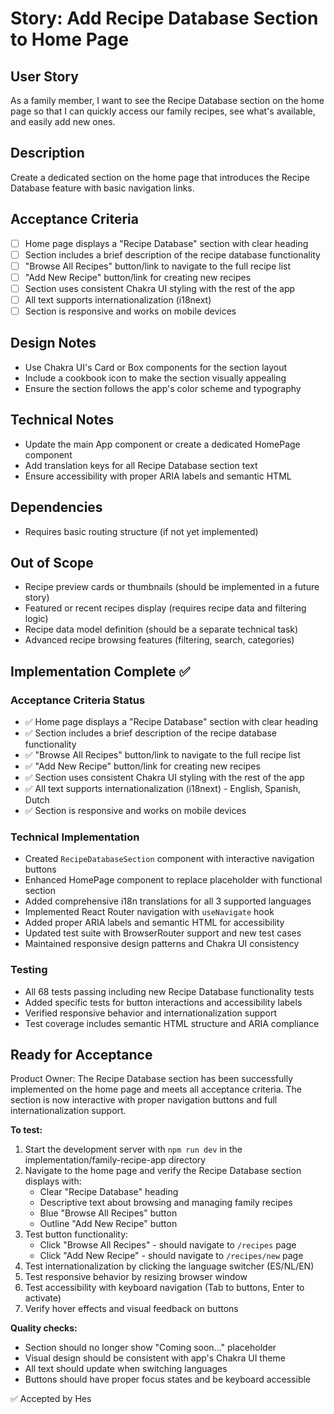 # Story: Add Recipe Database Section to Home Page

## User Story
As a family member, I want to see the Recipe Database section on the home page so that I can quickly access our family recipes, see what's available, and easily add new ones.

## Description
Create a dedicated section on the home page that introduces the Recipe Database feature with basic navigation links.

## Acceptance Criteria
- [ ] Home page displays a "Recipe Database" section with clear heading
- [ ] Section includes a brief description of the recipe database functionality
- [ ] "Browse All Recipes" button/link to navigate to the full recipe list
- [ ] "Add New Recipe" button/link for creating new recipes
- [ ] Section uses consistent Chakra UI styling with the rest of the app
- [ ] All text supports internationalization (i18next)
- [ ] Section is responsive and works on mobile devices

## Design Notes
- Use Chakra UI's Card or Box components for the section layout
- Include a cookbook icon to make the section visually appealing
- Ensure the section follows the app's color scheme and typography

## Technical Notes
- Update the main App component or create a dedicated HomePage component
- Add translation keys for all Recipe Database section text
- Ensure accessibility with proper ARIA labels and semantic HTML

## Dependencies
- Requires basic routing structure (if not yet implemented)

## Out of Scope
- Recipe preview cards or thumbnails (should be implemented in a future story)
- Featured or recent recipes display (requires recipe data and filtering logic)
- Recipe data model definition (should be a separate technical task)
- Advanced recipe browsing features (filtering, search, categories)

## Implementation Complete ✅

### Acceptance Criteria Status
- ✅ Home page displays a "Recipe Database" section with clear heading
- ✅ Section includes a brief description of the recipe database functionality
- ✅ "Browse All Recipes" button/link to navigate to the full recipe list
- ✅ "Add New Recipe" button/link for creating new recipes
- ✅ Section uses consistent Chakra UI styling with the rest of the app
- ✅ All text supports internationalization (i18next) - English, Spanish, Dutch
- ✅ Section is responsive and works on mobile devices

### Technical Implementation
- Created `RecipeDatabaseSection` component with interactive navigation buttons
- Enhanced HomePage component to replace placeholder with functional section
- Added comprehensive i18n translations for all 3 supported languages
- Implemented React Router navigation with `useNavigate` hook
- Added proper ARIA labels and semantic HTML for accessibility
- Updated test suite with BrowserRouter support and new test cases
- Maintained responsive design patterns and Chakra UI consistency

### Testing
- All 68 tests passing including new Recipe Database functionality tests
- Added specific tests for button interactions and accessibility labels
- Verified responsive behavior and internationalization support
- Test coverage includes semantic HTML structure and ARIA compliance

## Ready for Acceptance
Product Owner: The Recipe Database section has been successfully implemented on the home page and meets all acceptance criteria. The section is now interactive with proper navigation buttons and full internationalization support.

**To test:**
1. Start the development server with `npm run dev` in the implementation/family-recipe-app directory
2. Navigate to the home page and verify the Recipe Database section displays with:
   - Clear "Recipe Database" heading
   - Descriptive text about browsing and managing family recipes
   - Blue "Browse All Recipes" button
   - Outline "Add New Recipe" button
3. Test button functionality:
   - Click "Browse All Recipes" - should navigate to `/recipes` page
   - Click "Add New Recipe" - should navigate to `/recipes/new` page
4. Test internationalization by clicking the language switcher (ES/NL/EN)
5. Test responsive behavior by resizing browser window
6. Test accessibility with keyboard navigation (Tab to buttons, Enter to activate)
7. Verify hover effects and visual feedback on buttons

**Quality checks:**
- Section should no longer show "Coming soon..." placeholder
- Visual design should be consistent with app's Chakra UI theme
- All text should update when switching languages
- Buttons should have proper focus states and be keyboard accessible

✅ Accepted by Hes